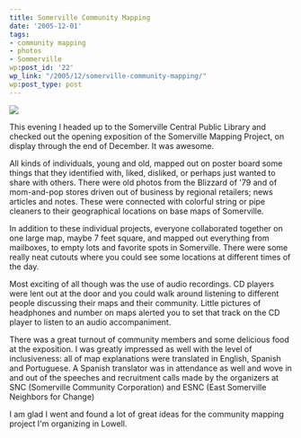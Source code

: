 ```yaml
---
title: Somerville Community Mapping
date: '2005-12-01'
tags:
- community mapping
- photos
- Sommerville
wp:post_id: '22'
wp_link: "/2005/12/somerville-community-mapping/"
wp:post_type: post
---
```


[ ![](http://static.flickr.com/35/69242962_fb8af427b3.jpg) ](http://www.flickr.com/photos/atomicworkshop/sets/1491836/)

This evening I headed up to the Somerville Central Public Library and checked out the opening exposition of the Somerville Mapping Project, on display through the end of December. It was awesome.

All kinds of individuals, young and old, mapped out on poster board some things that they identified with, liked, disliked, or perhaps just wanted to share with others. There were old photos from the Blizzard of '79 and of mom-and-pop stores driven out of business by regional retailers; news articles and notes. These were connected with colorful string or pipe cleaners to their geographical locations on base maps of Somerville.

In addition to these individual projects, everyone collaborated together on one large map, maybe 7 feet square, and mapped out everything from mailboxes, to empty lots and favorite spots in Somerville. There were some really neat cutouts where you could see some locations at different times of the day.

Most exciting of all though was the use of audio recordings. CD players were lent out at the door and you could walk around listening to different people discussing their maps and their community. Little pictures of headphones and number on maps alerted you to set that track on the CD player to listen to an audio accompaniment.

There was a great turnout of community members and some delicious food at the exposition. I was greatly impressed as well with the level of inclusiveness: all of map explanations were translated in English, Spanish and Portuguese. A Spanish translator was in attendance as well and wove in and out of the speeches and recruitment calls made by the organizers at SNC (Somerville Community Corporation) and ESNC (East Somerville Neighbors for Change)

I am glad I went and found a lot of great ideas for the community mapping project I'm organizing in Lowell.
